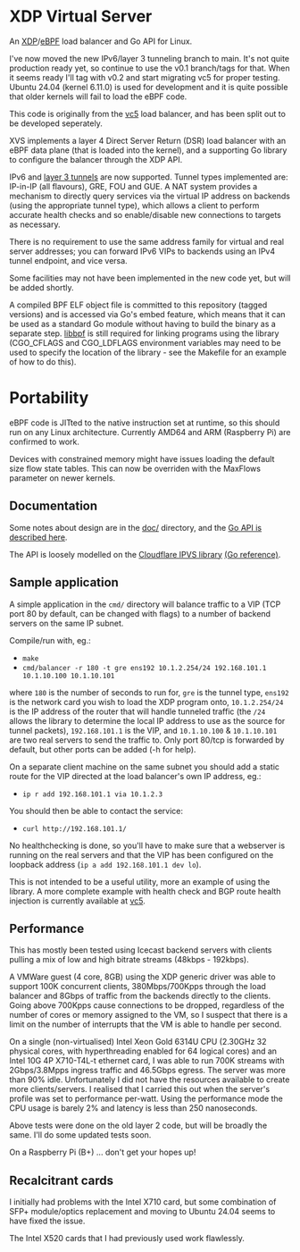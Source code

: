 # XDP Virtual Server

An [XDP](https://en.wikipedia.org/wiki/Express_Data_Path)/[eBPF](https://en.wikipedia.org/wiki/EBPF)
load balancer and Go API for Linux.

I've now moved the new IPv6/layer 3 tunneling branch to main. It's not
quite production ready yet, so continue to use the v0.1 branch/tags
for that. When it seems ready I'll tag with v0.2 and start migrating
vc5 for proper testing. Ubuntu 24.04 (kernel 6.11.0) is used for
development and it is quite possible that older kernels will fail to
load the eBPF code.

This code is originally from the
[vc5](https://github.com/davidcoles/vc5) load balancer, and has been
split out to be developed seperately.

XVS implements a layer 4 Direct Server Return (DSR) load
balancer with an eBPF data plane (that is loaded into the kernel), and a
supporting Go library to configure the balancer through the XDP
API.

IPv6 and [layer 3 tunnels](doc/tunnels.md) are now supported. Tunnel
types implemented are: IP-in-IP (all flavours), GRE, FOU and GUE. A
NAT system provides a mechanism to directly query services via the
virtual IP address on backends (using the appropriate tunnel type),
which allows a client to perform accurate health checks and so
enable/disable new connections to targets as necessary.

There is no requirement to use the same address family for virtual and
real server addresses; you can forward IPv6 VIPs to backends using an
IPv4 tunnel endpoint, and vice versa.

Some facilities may not have been implemented in the new code yet, but
will be added shortly.

A compiled BPF ELF object file is committed to this repository (tagged
versions) and is accessed via Go's embed feature, which means that it
can be used as a standard Go module without having to build the binary
as a separate step. [libbpf](https://github.com/libbpf/libbpf) is
still required for linking programs using the library (CGO_CFLAGS and
CGO_LDFLAGS environment variables may need to be used to specify the
location of the library - see the Makefile for an example of how to do
this).

# Portability

eBPF code is JITted to the native instruction set at runtime, so this
should run on any Linux architecture. Currently AMD64 and ARM
(Raspberry Pi) are confirmed to work.

Devices with constrained memory might have issues loading the default
size flow state tables. This can now be overriden with the MaxFlows
parameter on newer kernels.

## Documentation

Some notes about design are in the [doc/](doc/) directory, and the [Go
API is described here](https://pkg.go.dev/github.com/davidcoles/xvs).

The API is loosely modelled on the [Cloudflare IPVS
library](https://github.com/cloudflare/ipvs) [(Go
reference)](https://pkg.go.dev/github.com/cloudflare/ipvs).

## Sample application

A simple application in the `cmd/` directory will balance traffic
to a VIP (TCP port 80 by default, can be changed with flags) to a
number of backend servers on the same IP subnet.

Compile/run with, eg.:

* `make`
* `cmd/balancer -r 180 -t gre ens192 10.1.2.254/24 192.168.101.1 10.1.10.100 10.1.10.101`

where `180` is the number of seconds to run for, `gre` is the tunnel
type, `ens192` is the network card you wish to load the XDP program
onto, `10.1.2.254/24` is the IP address of the router that will handle
tunneled traffic (the `/24` allows the library to determine the local
IP address to use as the source for tunnel packets), `192.168.101.1`
is the VIP, and `10.1.10.100` & `10.1.10.101` are two real servers to
send the traffic to. Only port 80/tcp is forwarded by default, but
other ports can be added (-h for help).

On a separate client machine on the same subnet you should add a
static route for the VIP directed at the load balancer's own IP
address, eg.:

* `ip r add 192.168.101.1 via 10.1.2.3`

You should then be able to contact the service:

* `curl http://192.168.101.1/`

No healthchecking is done, so you'll have to make sure that a
webserver is running on the real servers and that the VIP has been
configured on the loopback address (`ip a add 192.168.101.1 dev lo`).

This is not intended to be a useful utility, more an example of using
the library.  A more complete example with health check and BGP route
health injection is currently available at
[vc5](https://github.com/davidcoles/vc5).


## Performance

This has mostly been tested using Icecast backend servers with clients
pulling a mix of low and high bitrate streams (48kbps - 192kbps).

A VMWare guest (4 core, 8GB) using the XDP generic driver was able to
support 100K concurrent clients, 380Mbps/700Kpps through the load
balancer and 8Gbps of traffic from the backends directly to the
clients. Going above 700Kpps cause connections to be dropped,
regardless of the number of cores or memory assigned to the VM, so I
suspect that there is a limit on the number of interrupts that the VM
is able to handle per second.

On a single (non-virtualised) Intel Xeon Gold 6314U CPU (2.30GHz 32
physical cores, with hyperthreading enabled for 64 logical cores) and
an Intel 10G 4P X710-T4L-t ethernet card, I was able to run 700K
streams with 2Gbps/3.8Mpps ingress traffic and 46.5Gbps egress. The
server was more than 90% idle. Unfortunately I did not have the
resources available to create more clients/servers. I realised that I
carried this out when the server's profile was set to performance
per-watt. Using the performance mode the CPU usage is barely 2% and
latency is less than 250 nanoseconds.

Above tests were done on the old layer 2 code, but will be broadly the
same. I'll do some updated tests soon.

On a Raspberry Pi (B+) ... don't get your hopes up!

## Recalcitrant cards

I initially had problems with the Intel X710 card, but some
combination of SFP+ module/optics replacement and moving to Ubuntu
24.04 seems to have fixed the issue.

The Intel X520 cards that I had previously used work flawlessly.


